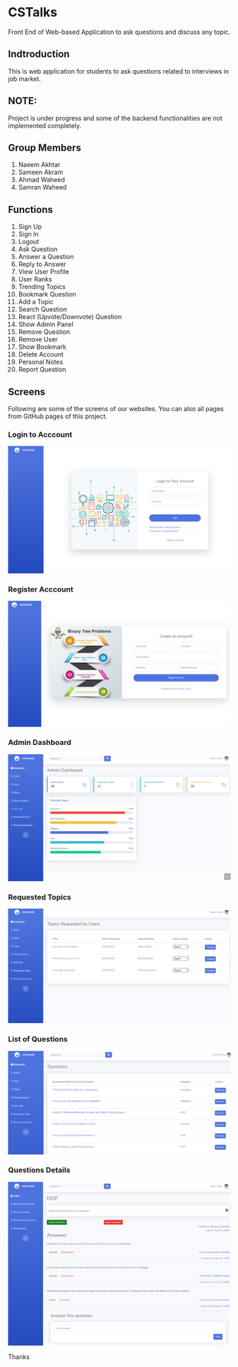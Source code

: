 # CSTalks
Front End of Web-based Application to ask questions and discuss any topic.

## Indtroduction

This is web application for students to ask questions related to interviews in job market.

## NOTE: 
Project is under progress and some of the backend functionalities are not implemented completely.

## Group Members
  1. Naeem Akhtar
  2. Sameen Akram
  3. Ahmad Waheed
  4. Samran Waheed

## Functions
  1. Sign Up
  2. Sign In
  3. Logout
  4. Ask Question
  5. Answer a Question
  6. Reply to Answer
  7. View User Profile
  8. User Ranks
  9. Trending Topics
  10. Bookmark Question
  11. Add a Topic
  12. Search Question
  13. React (Upvote/Downvote) Question
  14. Show Admin Panel
  15. Remove Question
  16. Remove User
  17. Show Bookmark
  18. Delete Account
  19. Personal Notes
  20. Report Question

## Screens
Following are some of the screens of our websites. You can also all pages from GitHub pages of this project. 

### Login to Acccount
![Alt text](1.png?raw=true "Optional Title")

### Register Acccount
![Alt text](2.png?raw=true "Optional Title")

### Admin Dashboard
![Alt text](3.png?raw=true "Optional Title")

### Requested Topics
![Alt text](4.png?raw=true "Optional Title")

### List of Questions
![Alt text](5.png?raw=true "Optional Title")

### Questions Details
![Alt text](6.png?raw=true "Optional Title")

Thanks
